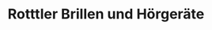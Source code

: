 ---
title: "Rotttler Brillen und Hörgeräte"
url: /bochum/rotttler-brillen-und-hoergeraete/
shop: Optiker
---